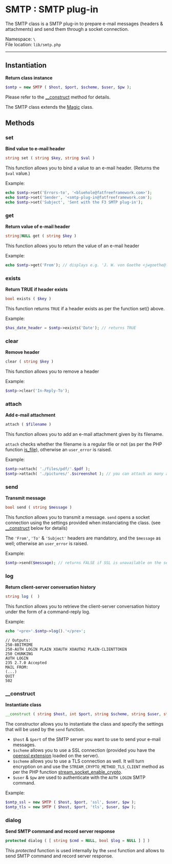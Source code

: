 # SMTP : SMTP plug-in

The SMTP class is a SMTP plug-in to prepare e-mail messages (headers & attachments) and send them through a socket connection.

Namespace: `\` <br>
File location: `lib/smtp.php`

---

## Instantiation

**Return class instance**

```php
$smtp = new SMTP ( $host, $port, $scheme, $user, $pw );

```
Please refer to the [__construct](smtp#&#95;&#95;construct) method for details.

The SMTP class extends the [Magic](magic) class.

## Methods

### set

**Bind value to e-mail header**

``` php
string set ( string $key, string $val ) 
```

This function allows you to bind a value to an e-mail header. 
(Returns the `$val` value.)

Example:

``` php
echo $smtp->set('Errors-to', '<bluehole@fatfreeframework.com>');
echo $smtp->set('Sender', '<smtp-plug-in@fatfreeframework.com');
echo $smtp->set('Subject', 'Sent with the F3 SMTP plug-in');
```

### get

**Return value of e-mail header**

``` php
string|NULL get ( string $key ) 
```

This function allows you to return the value of an e-mail header 

Example:

``` php
echo $smtp->get('From'); // displays e.g. 'J. W. von Goethe <jwgoethe@famousauthors.org>'
```

### exists

**Return TRUE if header exists**

``` php
bool exists ( $key ) 
```

This function returns `TRUE`     if a header exists as per the function set() above.

Example:

``` php
$has_date_header = $smtp->exists('Date'); // returns TRUE
```

### clear

**Remove header**

``` php
clear ( string $key ) 
```

This function allows you to remove a header 

Example:

``` php
$smtp->clear('In-Reply-To');

```

### attach

**Add e-mail attachment**

``` php
attach ( $filename ) 
```

This function allows you to add an e-mail attachment given by its filename.

`attach` checks whether the filename is a regular file or not (as per the PHP function [is_file](http://www.php.net/is_file "php.net :: ")), otherwise an `user_error` is raised.

Example:

``` php
$smtp->attach( './files/pdf/'.$pdf );
$smtp->attach( './pictures/'.$screenshot ); // you can attach as many attachments you need to the same e-mail
```

### send

**Transmit message**

``` php
bool send ( string $message ) 
```

This function allows you to transmit a message. `send` opens a socket connection using the settings provided when instanciating the class. (see [__construct](smtp#&#95;&#95;construct) below for details)

The `'From'`, `'To'` & `'Subject'` headers are mandatory, and the `$message` as well; otherwise an `user_error` is raised. 

Example:

``` php
$smtp->send($message); // returns FALSE if SSL is unavailable on the server or the socket connection with the host
```

### log

**Return client-server conversation history**

``` php
string log (  ) 
```

This function allows you to retrieve the client-server conversation history under the form of a command-reply log.

Example:

``` php
echo '<pre>'.$smtp->log().'</pre>';
```
```
// Outputs:
250-8BITMIME
250-AUTH LOGIN PLAIN XOAUTH XOAUTH2 PLAIN-CLIENTTOKEN
250 CHUNKING
AUTH LOGIN
235 2.7.0 Accepted
MAIL FROM: 
(...)
QUIT
502
```

### __construct

**Instantiate class**

``` php
__construct ( string $host, int $port, string $scheme, string $user, string $pw ) 
```

The constructor allows you to instantiate the class and specify the settings that will be used by the `send` function. 

+ `$host` & `$port` of the SMTP server you want to use to send your e-mail messages.
+ `$scheme` allows you to use a SSL connection (provided you have the [openssl extension](http://www.php.net/openssl "php.net :: OpenSSL") loaded on the server).
+ `$scheme` allows you to use a TLS connection as well. It will turn encryption on and use the `STREAM_CRYPTO_METHOD_TLS_CLIENT` method as per the PHP function [stream_socket_enable_crypto](http://www.php.net/manual/en/function.stream-socket-enable-crypto.php "php.net :: stream_socket_enable_crypto").
+ `$user` & `$pw` are used to authenticate with the `AUTH LOGIN` SMTP command.

Example:

``` php
$smtp_ssl = new SMTP ( $host, $port, 'ssl', $user, $pw );
$smtp_tls = new SMTP ( $host, $port, 'tls', $user, $pw );

```

### dialog

**Send SMTP command and record server response**

``` php
protected dialog ( [ string $cmd = NULL, bool $log = NULL ] ] ) 
```

This _protected_ function is used internally by the `send` function and allows to send SMTP command and record server response. 
